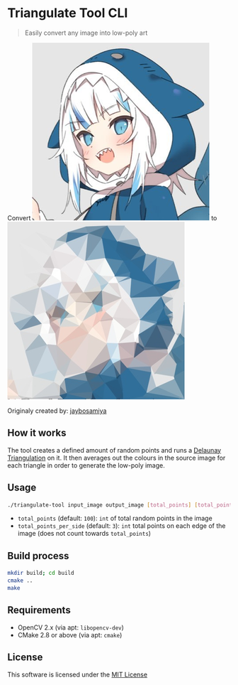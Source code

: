 Triangulate Tool CLI
====================

> Easily convert any image into low-poly art

Convert ![input image](images/gura.jpg) to ![output image](images/gura_out.jpg)

Originaly created by: [jaybosamiya](https://github.com/jaybosamiya/triangulate-tool)

How it works
------------

The tool creates a defined amount of random points and runs a [Delaunay Triangulation](https://en.wikipedia.org/wiki/Delaunay_triangulation)
on it. It then averages out the colours in the source image for each triangle in
order to generate the low-poly image.

Usage
-----

```bash
./triangulate-tool input_image output_image [total_points] [total_points_per_side]
```

- `total_points` (default: `100`): `int` of total random points in the image
- `total_points_per_side` (default: `3`): `int` total points on each edge of the
  image (does not count towards `total_points`)

Build process
-------------

```bash
mkdir build; cd build
cmake ..
make
```

Requirements
------------

- OpenCV 2.x  (via apt: `libopencv-dev`)
- CMake 2.8 or above  (via apt: `cmake`)

License
-------

This software is licensed under the [MIT License](http://jay.mit-license.org/2015)
